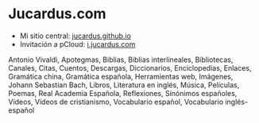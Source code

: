 # Jucardus.com

* Mi sitio central: [jucardus.github.io](https://jucardus.github.io)
* Invitación a pCloud: [i.jucardus.com](https://i.jucardus.com)

Antonio Vivaldi, Apotegmas, Biblias, Biblias interlineales, Bibliotecas, Canales, Citas, Cuentos, Descargas, Diccionarios, Enciclopedias, Enlaces, Gramática china, Gramática española, Herramientas web, Imágenes, Johann Sebastian Bach, Libros, Literatura en inglés, Música, Películas, Poemas, Real Academia Española, Reflexiones, Sinónimos españoles, Vídeos, Vídeos de cristianismo, Vocabulario español, Vocabulario inglés-español
